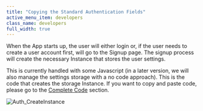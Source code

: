 ```yaml
---
title: "Copying the Standard Authentication Fields"
active_menu_item: developers
class_name: developers
full_width: true
---
```



When the App starts up, the user will either login or, if the user needs to create a user account first, will go to the Signup page. The signup process will create the necessary Instance that stores the user settings.

This is currently handled with some Javascript (in a later version, we will also manage the settings storage with a no code approach). This is the code that creates the storage Instance. If you want to copy and paste code, please go to the [Complete Code](/developers/documentation/product-guide/advanced-features/authentication-for-your-apps/complete-code-including-settin) section.

![Auth\_CreateInstance](/img/docs/auth_createinstance.zoom93.png)

